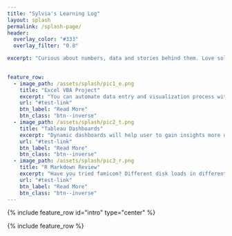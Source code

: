 ```yaml
---
title: "Sylvia's Learning Log"
layout: splash
permalink: /splash-page/
header:
  overlay_color: "#333"
  overlay_filter: "0.8"

excerpt: "Curious about numbers, data and stories behind them. Love solving problems with VBA, SQL, Tableau and R."

  
feature_row:
  - image_path: /assets/splash/pic1_e.png
    title: "Excel VBA Project"
    excerpt: "You can automate data entry and visualization process with Excel VBA"
    url: "#test-link"
    btn_label: "Read More"
    btn_class: "btn--inverse"
  - image_path: /assets/splash/pic2_t.png
    title: "Tableau Dashboards"
    excerpt: "Dynamic dashboards will help user to gain insights more quickly"
    url: "#test-link"
    btn_label: "Read More"
    btn_class: "btn--inverse"
  - image_path: /assets/splash/pic3_r.png
    title: "R Markdown Review"
    excerpt: "Have you tried famicom? Different disk loads in different games. Same with R"
    url: "#test-link"
    btn_label: "Read More"
    btn_class: "btn--inverse"
---
```


<!--- 
 header:
  overlay_color: "#000"
  overlay_filter: "0.5"
  overlay_image: /assets/splash/da.jpg

  actions:
    - label: "Read More"
      url: "https://selgik.github.io/"
--->

<!--- Below is needed to add intro --->
{% include feature_row id="intro" type="center" %}

<!--- Below is needed to add row division --->
{% include feature_row %}

